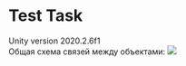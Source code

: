 <h1>Test Task</h1>
Unity version 2020.2.6f1 </br>
Общая схема связей между объектами:
<img src="https://sun9-53.userapi.com/impg/fqvSgsHB8X2GvreKN2awZeAOZMpdKl4oTJoW8A/0tNlBcgqZU0.jpg?size=830x805&quality=96&sign=33eca387f70648b632c20e917d451b44&type=album"></img>

